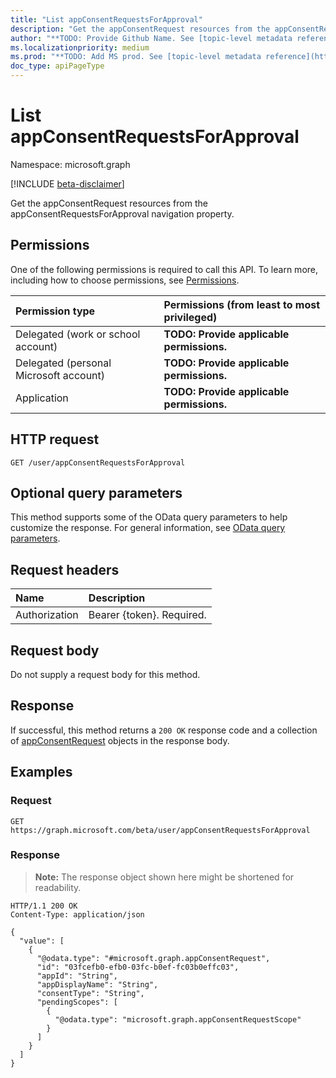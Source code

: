 ```yaml
---
title: "List appConsentRequestsForApproval"
description: "Get the appConsentRequest resources from the appConsentRequestsForApproval navigation property."
author: "**TODO: Provide Github Name. See [topic-level metadata reference](https://msgo.azurewebsites.net/add/document/guidelines/metadata.html#topic-level-metadata)**"
ms.localizationpriority: medium
ms.prod: "**TODO: Add MS prod. See [topic-level metadata reference](https://msgo.azurewebsites.net/add/document/guidelines/metadata.html#topic-level-metadata)**"
doc_type: apiPageType
---
```


# List appConsentRequestsForApproval
Namespace: microsoft.graph

[!INCLUDE [beta-disclaimer](../../includes/beta-disclaimer.md)]

Get the appConsentRequest resources from the appConsentRequestsForApproval navigation property.

## Permissions
One of the following permissions is required to call this API. To learn more, including how to choose permissions, see [Permissions](/graph/permissions-reference).

|Permission type|Permissions (from least to most privileged)|
|:---|:---|
|Delegated (work or school account)|**TODO: Provide applicable permissions.**|
|Delegated (personal Microsoft account)|**TODO: Provide applicable permissions.**|
|Application|**TODO: Provide applicable permissions.**|

## HTTP request

<!-- {
  "blockType": "ignored"
}
-->
``` http
GET /user/appConsentRequestsForApproval
```

## Optional query parameters
This method supports some of the OData query parameters to help customize the response. For general information, see [OData query parameters](/graph/query-parameters).

## Request headers
|Name|Description|
|:---|:---|
|Authorization|Bearer {token}. Required.|

## Request body
Do not supply a request body for this method.

## Response

If successful, this method returns a `200 OK` response code and a collection of [appConsentRequest](../resources/appconsentrequest.md) objects in the response body.

## Examples

### Request
<!-- {
  "blockType": "request",
  "name": "list_appconsentrequest"
}
-->
``` http
GET https://graph.microsoft.com/beta/user/appConsentRequestsForApproval
```


### Response
>**Note:** The response object shown here might be shortened for readability.
<!-- {
  "blockType": "response",
  "truncated": true,
  "@odata.type": "Collection(microsoft.graph.appConsentRequest)"
}
-->
``` http
HTTP/1.1 200 OK
Content-Type: application/json

{
  "value": [
    {
      "@odata.type": "#microsoft.graph.appConsentRequest",
      "id": "03fcefb0-efb0-03fc-b0ef-fc03b0effc03",
      "appId": "String",
      "appDisplayName": "String",
      "consentType": "String",
      "pendingScopes": [
        {
          "@odata.type": "microsoft.graph.appConsentRequestScope"
        }
      ]
    }
  ]
}
```

